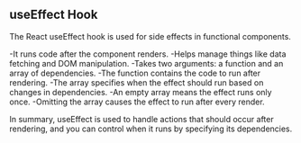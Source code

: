 ## useEffect Hook
The React useEffect hook is used for side effects in functional components.

-It runs code after the component renders.
-Helps manage things like data fetching and DOM manipulation.
-Takes two arguments: a function and an array of dependencies.
-The function contains the code to run after rendering.
-The array specifies when the effect should run based on changes in dependencies.
-An empty array means the effect runs only once.
-Omitting the array causes the effect to run after every render.

In summary, useEffect is used to handle actions that should occur after rendering, and you can control when it runs by specifying its dependencies.